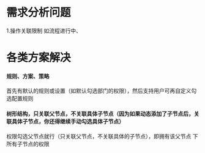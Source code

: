 # 需求分析问题
1.操作关联限制
  如流程进行中、






# 各类方案解决

#### 规则、方案、策略
首先有默认的规则或设置（如默认勾选部门的权限），然后支持用户可再自定义勾选配置规则

#### 树形结构，只关联父节点，不关联具体子节点（因为如果动态添加了子节点后，关联具体子节点，你还得继续手动勾选具体子节点）
权限勾选父节点就行（只关联父节点，不关联具体的子节点），即拥有该父节点
下所有子节点的权限